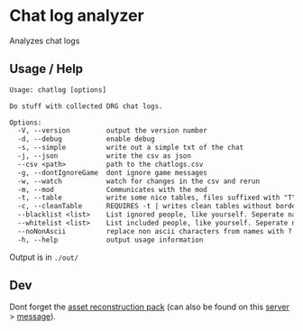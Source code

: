 # Chat log analyzer

Analyzes chat logs

## Usage / Help

```txt
Usage: chatlog [options]

Do stuff with collected DRG chat logs.

Options:
  -V, --version         output the version number
  -d, --debug           enable debug
  -s, --simple          write out a simple txt of the chat
  -j, --json            write the csv as json
  --csv <path>          path to the chatlogs.csv
  -g, --dontIgnoreGame  dont ignore game messages
  -w, --watch           watch for changes in the csv and rerun
  -m, --mod             Communicates with the mod
  -t, --table           write some nice tables, files suffixed with "T"
  -c, --cleanTable      REQUIRES -t | writes clean tables without borders
  --blacklist <list>    List ignored people, like yourself. Seperate names by ","
  --whitelist <list>    List included people, like yourself. Seperate names by ","
  --noNonAscii          replace non ascii characters from names with ?
  -h, --help            output usage information
```

Output is in `./out/`

## Dev

Dont forget the [asset reconstruction pack](https://drive.google.com/file/d/1HL-z5I62FpY6l9Qt2QGnR8ZpHkHyfESQ/view?usp=sharing) (can also be found on this [server](https://discord.gg/gUw32ayWGt) > [message](https://discord.com/channels/676880716142739467/883791204930703360/998263940809232507)).
